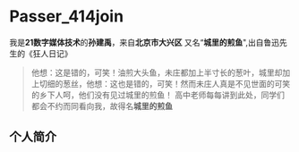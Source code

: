# Passer_414join
我是**21数字媒体技术**的**孙建禹**，来自**北京市大兴区**
又名“**城里的煎鱼**",出自鲁迅先生的《狂人日记》
> 他想：这是错的，可笑！油煎大头鱼，未庄都加上半寸长的葱叶，城里却加上切细的葱丝，他想：这也是错的，可笑！然而未庄人真是不见世面的可笑的乡下人呵，他们没有见过城里的煎鱼！
高中老师每每讲到此处，同学们都会不约而同看向我，故得名**城里的煎鱼**
## 个人简介
